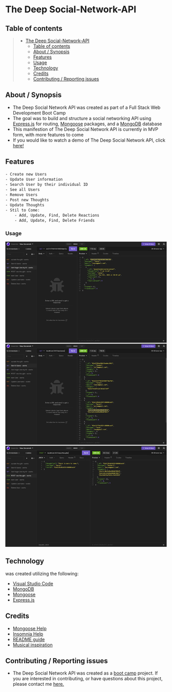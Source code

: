 # The Deep Social-Network-API

## Table of contents

> - [The Deep Social-Network-API](#the-deep-social-network-api)
>   - [Table of contents](#table-of-contents)
>   - [About / Synopsis](#about--synopsis)
>   - [Features](#features)
>   - [Usage](#usage)
>   - [Technology](#technology)
>   - [Credits](#credits)
>   - [Contributing / Reporting issues](#contributing--reporting-issues)

## About / Synopsis

- The Deep Social Network API was created as part of a Full Stack Web Development Boot Camp
- The goal was to build and structure a social networking API using [Express.js](http://expressjs.com/) for routing, [Mongoose](https://www.npmjs.com/package/mongoose) packages, and a [MongoDB](https://www.mongodb.com/) database
- This manifestion of The Deep Social Network API is currently in MVP form, with more features to come
- If you would like to watch a demo of The Deep Social Network API, click [here!](https://drive.google.com/file/d/1leERi_01li7sTTMccPr5_8wmjBQuTxCz/view)

## Features

    - Create new Users
    - Update User information
    - Search User by their individual ID
    - See all Users
    - Remove Users
    - Post new Thoughts
    - Update Thoughts
    - Stil to Come:
        - Add, Update, Find, Delete Reactions
        - Add, Update, Find, Delete Friends

### Usage

![Get single User](assets/images/getsingleuser.png?raw=true)
![Get all Users](assets/images/getallusers.png?raw=true)
![Create new Thought](assets/images/createnewthought.png?raw=true)


## Technology

was created utilizing the following:

- [Visual Studio Code](https://code.visualstudio.com/)
- [MongoDB](https://www.mongodb.com/)
- [Mongoose](https://www.npmjs.com/package/mongoose)
- [Express.js](http://expressjs.com/)

## Credits

- [Mongoose Help](https://www.mongodb.com/community/forums/t/mongooseerror-err-uri-must-include-hostname-domain-name-and-tld/132038)
- [Insomnia Help](https://dev.to/kmcknight91/how-to-use-insomnia-to-test-api-endpoints-1lad)
- [README guide](https://www.freecodecamp.org/news/how-to-write-a-good-readme-file/)
- [Musical inspiration](https://www.youtube.com/watch?v=jrTMMG0zJyI)

## Contributing / Reporting issues

- The Deep Social Network API was created as a [boot camp](https://bootcamp.berkeley.edu/coding/) project. If you are interested in contributing, or have questions about this project, please contact me [here.](mailto:stokescomp01@gmail.com)

